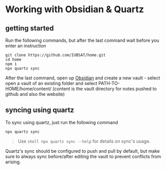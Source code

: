 # Working with Obsidian & Quartz
## getting started
Run the following commands, but after the last command wait before you enter an instruction
```shell
git clone https://github.com/IUBSAT/home.git
cd home
npm i
npx quartz sync
```

After the last command, open up [Obsidian](https://obsidian.md) and create a new vault - select open a vault of an existing folder and select PATH-TO-HOME/home/content/ (content is the vault directory for notes pushed to github and also the website)

## syncing using quartz
To sync using quartz, just run the following command
```shell
npx quartz sync
```
>Use ```shell npx quartz sync --help``` for details on sync's usage.

Quartz's sync should be configured to push and pull by default, but make sure to always sync before/after editing the vault to prevent conflicts from arising.
